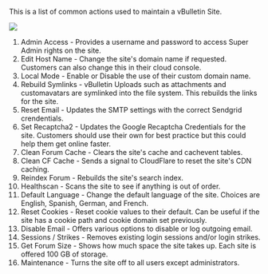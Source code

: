 This is a list of common actions used to maintain a vBulletin Site.

![](cloud_tools_basic_actions.png)

1. Admin Access - Provides a username and password to access Super Admin rights on the site.
2. Edit Host Name - Change the site's domain name if requested. Customers can also change this in their cloud console.
3. Local Mode - Enable or Disable the use of their custom domain name.
4. Rebuild Symlinks - vBulletin Uploads such as attachments and customavatars are symlinked into the file system. This rebuilds the links for the site.
5. Reset Email - Updates the SMTP settings with the correct Sendgrid crendentials.
6. Set Recaptcha2 - Updates the Google Recaptcha Credentials for the site. Customers should use their own for best practice but this could help them get online faster.
7. Clean Forum Cache - Clears the site's cache and cachevent tables.
8. Clean CF Cache - Sends a signal to CloudFlare to reset the site's CDN caching.
9. Reindex Forum - Rebuilds the site's search index.
10. Healthscan - Scans the site to see if anything is out of order.
11. Default Language - Change the default language of the site. Choices are English, Spanish, German, and French.
12. Reset Cookies - Reset cookie values to their default. Can be useful if the site has a cookie path and cookie domain set previously.
13. Disable Email - Offers various options to disable or log outgoing email.
14. Sessions / Strikes - Removes existing login sessions and/or login strikes.
15. Get Forum Size - Shows how much space the site takes up. Each site is offered 100 GB of storage.
16. Maintenance - Turns the site off to all users except administrators.
